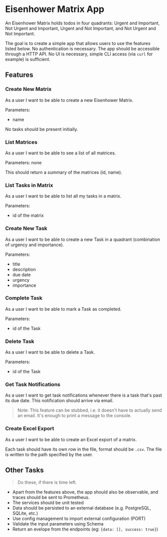 # Eisenhower Matrix App

An Eisenhower Matrix holds todos in four quadrants: Urgent and Important, Not Urgent and Important, Urgent and Not Important, and Not Urgent and Not Important.

The goal is to create a simple app that allows users to use the features listed below. No authentication is necessary. The app should be accessible through a HTTP API. No UI is necessary, simple CLI access (via `curl` for example) is sufficient.

## Features

### Create New Matrix

As a user I want to be able to create a new Eisenhower Matrix.

Parameters:

-   name

No tasks should be present initially.

### List Matrices

As a user I want to be able to see a list of all matrices.

Parameters: none

This should return a summary of the matrices (id, name).

### List Tasks in Matrix

As a user I want to be able to list all my tasks in a matrix.

Parameters:

-   id of the matrix

### Create New Task

As a user I want to be able to create a new Task in a quadrant (combination of urgency and importance).

Parameters:

-   title
-   description
-   due date
-   urgency
-   importance

### Complete Task

As a user I want to be able to mark a Task as completed.

Parameters:

-   id of the Task

### Delete Task

As a user I want to be able to delete a Task.

Parameters:

-   id of the Task

### Get Task Notifications

As a user I want to get task notifications whenever there is a task that's past its due date. This notification should arrive via email.

> Note: This feature can be stubbed, i.e. it doesn't have to actually send an email. It's enough to print a message to the console.

### Create Excel Export

As a user I want to be able to create an Excel export of a matrix.

Each task should have its own row in the file, format should be `.csv`.
The file is written to the path specified by the user.

## Other Tasks

> Do these, if there is time left.

-   Apart from the features above, the app should also be observable, and traces should be sent to Prometheus.
-   The services should be unit tested
-   Data should be persisted to an external database (e.g. PostgreSQL, SQLite, etc.)
-   Use config management to import external configuration (PORT)
-   Validate the input parameters using Schema
-   Return an evelope from the endpoints (eg: `{data: [], success: true}`)
